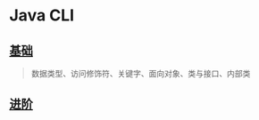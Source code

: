 # Java CLI

## [基础](./%E5%9F%BA%E7%A1%80.md)
> 数据类型、访问修饰符、关键字、面向对象、类与接口、内部类

## [进阶](./%E8%BF%9B%E9%98%B6.md)